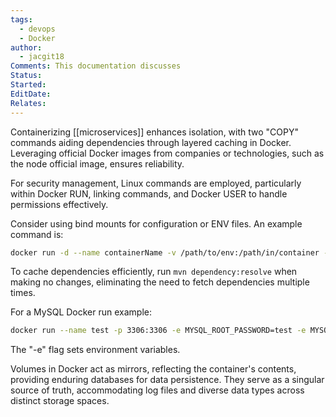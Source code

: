 ```yaml
---
tags:
  - devops
  - Docker
author:
  - jacgit18
Comments: This documentation discusses
Status: 
Started: 
EditDate: 
Relates:
---
```

Containerizing [[microservices]] enhances isolation, with two "COPY" commands aiding dependencies through layered caching in Docker. Leveraging official Docker images from companies or technologies, such as the node official image, ensures reliability.

For security management, Linux commands are employed, particularly within Docker RUN, linking commands, and Docker USER to handle permissions effectively.

Consider using bind mounts for configuration or ENV files. An example command is:
```bash
docker run -d --name containerName -v /path/to/env:/path/in/container -e ENV_FILE=/path/in/container/envfile.env imageNameToBaseContainerOn
```

To cache dependencies efficiently, run `mvn dependency:resolve` when making no changes, eliminating the need to fetch dependencies multiple times.

For a MySQL Docker run example:
```bash
docker run --name test -p 3306:3306 -e MYSQL_ROOT_PASSWORD=test -e MYSQL_DATABASE=mydatabase -e MYSQL_USER=myuser -e MYSQL_PASSWORD=mypassword -d --env-file /path/to/env/file mysql
```
The "-e" flag sets environment variables.

Volumes in Docker act as mirrors, reflecting the container's contents, providing enduring databases for data persistence. They serve as a singular source of truth, accommodating log files and diverse data types across distinct storage spaces.